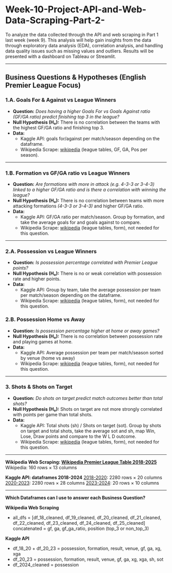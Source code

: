# Week-10-Project-API-and-Web-Data-Scraping-Part-2-

To analyze the data collected through the API and web scraping in Part 1 last week (week 9). 
This analysis will help gain insights from the data through exploratory data analysis (EDA), correlation analysis, and handling data quality issues such as missing values and outliers.
Results will be presented with a dashboard on Tableau or Streamlit.

---

## Business Questions & Hypotheses (English Premier League Focus)

### 1.A. **Goals For & Against vs League Winners**

- **Question:** *Does having a higher Goals For vs Goals Against ratio (GF/GA ratio) predict finishing top 3 in the league?*
- **Null Hypothesis (H₀):** There is no correlation between the teams with the highest GF/GA ratio and finishing top 3.
- **Data:**
    - Kaggle API: goals for/against per match/season depending on the dataframe.
    - Wikipedia Scrape: [wikipedia](https://en.wikipedia.org/wiki/2024%E2%80%9325_Premier_League#League_table) (league tables, GF, GA, Pos per season).

---

### 1.B. **Formation vs GF/GA ratio vs League Winners**

- **Question:** *Are formations with more in attack (e.g. 4-3-3 or 3-4-3) linked to a higher GF/GA ratio and is there a correlation with winning the league?*
- **Null Hypothesis (H₀):** There is no correlation between teams with more attacking formations *(4-3-3 or 3-4-3)* and higher GF/GA ratio.
- **Data:**
    - Kaggle API: GF/GA ratio per match/season. Group by formation, and take the average goals for and goals against to compare.
    - Wikipedia Scrape: [wikipedia](https://en.wikipedia.org/wiki/2024%E2%80%9325_Premier_League#League_table) (league tables, form), not needed for this question.
  

---

### 2.A. **Possession vs League Winners**

- **Question:** *Is possession percentage correlated with Premier League points?*
- **Null Hypothesis (H₀):** There is no or weak correlation with possession rate and higher points.
- **Data:**
    - Kaggle API: Group by team, take the average possession per team per match/season depending on the dataframe.
    - Wikipedia Scrape: [wikipedia](https://en.wikipedia.org/wiki/2024%E2%80%9325_Premier_League#League_table) (league tables, form), not needed for this question.

### 2.B. **Possession Home vs Away**

- **Question:** *Is possession percentage higher at home or away games?*
- **Null Hypothesis (H₀):** There is no correlation between possession rate and playing games at home.
- **Data:**
    - Kaggle API: Average possession per team per match/season sorted by venue (home vs away)
    - Wikipedia Scrape: [wikipedia](https://en.wikipedia.org/wiki/2024%E2%80%9325_Premier_League#League_table) (league tables, form), not needed for this question.

---

### 3. **Shots & Shots on Target**

- **Question:** *Do shots on target predict match outcomes better than total shots?*
- **Null Hypothesis (H₀):** Shots on target are not more strongly correlated with points per game than total shots.
- **Data:**
    - Kaggle API: Total shots (sh) / Shots on target (sot). Group by shots on target and total shots, take the average sot and sh, map Win, Lose, Draw points and compare to the W L D outcome.
    - Wikipedia Scrape: [wikipedia](https://en.wikipedia.org/wiki/2024%E2%80%9325_Premier_League#League_table) (league tables, form), not needed for this question.

---

**Wikipedia Web Scraping: [Wikipedia Premier League Table 2018-2025](https://en.wikipedia.org/wiki/List_of_Premier_League_seasons)**
Wikipedia: 160 rows × 13 columns

**Kaggle API: dataframes 2018-2024**
[2018-2020](https://www.kaggle.com/datasets/aditya2803/premier-league-team-data?select=Match+Info.csv): 2280 rows × 20 columns
[2020-2023](https://www.kaggle.com/datasets/toluabbass/premier-league-team-stats-2023-2020?select=matches.csv): 2280 rows × 28 columns
[2023-2024](https://www.kaggle.com/datasets/whisperingkahuna/premier-league-2324-team-and-player-insights): 20 rows × 10 columns

---

**Which Dataframes can I use to answer each Business Question?**

**Wikipedia Web Scraping**
- all_dfs = [df_18_cleaned, df_19_cleaned, df_20_cleaned, df_21_cleaned, df_22_cleaned, df_23_cleaned, df_24_cleaned, df_25_cleaned] concatenated = gf, ga, gf_ga_ratio, position (top_3 or non_top_3)

**Kaggle API**
- df_18_20 + df_20_23 = possession, formation, result, venue, gf, ga, xg, xga
- df_20_23 = possession, formation, result, venue, gf, ga, xg, xga, sh, sot
- df_2024_cleaned = possession
